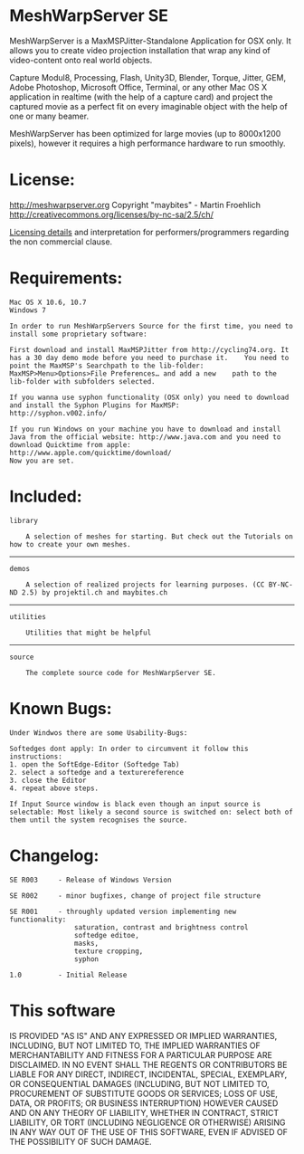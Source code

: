 
MeshWarpServer SE
=================
		
MeshWarpServer is a MaxMSPJitter-Standalone Application for OSX only. It allows you to create video projection installation that wrap any kind of video-content onto real world objects.

Capture Modul8, Processing, Flash, Unity3D, Blender, Torque,  Jitter, GEM, Adobe Photoshop, Microsoft Office, Terminal, or any other Mac OS X application in realtime (with the help of a capture card) and project the captured movie as a perfect fit on every imaginable object with the help of one or many beamer.
	
MeshWarpServer has been optimized for large movies (up to 8000x1200 pixels), however it requires a high performance hardware to run smoothly.

License:
========

http://meshwarpserver.org
Copyright "maybites" - Martin Froehlich
http://creativecommons.org/licenses/by-nc-sa/2.5/ch/
	
[Licensing details](http://meshwarpserver.org/?page_id=12) and interpretation for performers/programmers regarding the non commercial clause.

Requirements:
=============
	
	Mac OS X 10.6, 10.7
	Windows 7
	
	In order to run MeshWarpServers Source for the first time, you need to install some proprietary software:

	First download and install MaxMSPJitter from http://cycling74.org. It has a 30 day demo mode before you need to purchase it. 	You need to point the MaxMSP's Searchpath to the lib-folder: MaxMSP>Menu>Options>File Preferences… and add a new 	path to the lib-folder with subfolders selected. 

	If you wanna use syphon functionality (OSX only) you need to download and install the Syphon Plugins for MaxMSP: 		http://syphon.v002.info/

	If you run Windows on your machine you have to download and install Java from the official website: http://www.java.com and you need to download Quicktime from apple: http://www.apple.com/quicktime/download/
	Now you are set.
	
Included:
=========

	library
		
		A selection of meshes for starting. But check out the Tutorials on how to create your own meshes.
	
---
	demos		
	
		A selection of realized projects for learning purposes. (CC BY-NC-ND 2.5) by projektil.ch and maybites.ch

---
	utilities		
	
		Utilities that might be helpful

---
	source		
	
		The complete source code for MeshWarpServer SE.


Known Bugs:
===========

	Under Windwos there are some Usability-Bugs:

	Softedges dont apply: In order to circumvent it follow this instructions:
	1. open the SoftEdge-Editor (Softedge Tab) 
	2. select a softedge and a texturereference
	3. close the Editor
	4. repeat above steps.

	If Input Source window is black even though an input source is selectable: Most likely a second source is switched on: select both of them until the system recognises the source.


Changelog:
==========
	
	SE R003		- Release of Windows Version

	SE R002		- minor bugfixes, change of project file structure

	SE R001 	- throughly updated version implementing new functionality:
					saturation, contrast and brightness control
					softedge editoe, 
					masks, 
					texture cropping, 
					syphon
		
	1.0 		- Initial Release

This software
=============

IS PROVIDED "AS IS" AND ANY EXPRESSED OR IMPLIED WARRANTIES, INCLUDING, BUT NOT LIMITED TO, THE IMPLIED WARRANTIES OF MERCHANTABILITY AND FITNESS FOR A PARTICULAR PURPOSE ARE DISCLAIMED. IN NO EVENT SHALL THE REGENTS OR CONTRIBUTORS BE LIABLE FOR ANY DIRECT, INDIRECT, INCIDENTAL, SPECIAL, EXEMPLARY, OR CONSEQUENTIAL DAMAGES (INCLUDING, BUT NOT LIMITED TO, PROCUREMENT OF SUBSTITUTE GOODS OR SERVICES; LOSS OF USE, DATA, OR PROFITS; OR BUSINESS INTERRUPTION) HOWEVER CAUSED AND ON ANY THEORY OF LIABILITY, WHETHER IN CONTRACT, STRICT LIABILITY, OR TORT (INCLUDING NEGLIGENCE OR OTHERWISE) ARISING IN ANY WAY OUT OF THE USE OF THIS SOFTWARE, EVEN IF ADVISED OF THE POSSIBILITY OF SUCH DAMAGE.